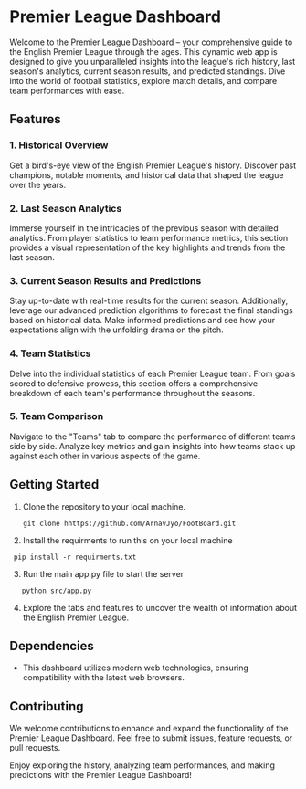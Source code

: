 # Premier League Dashboard

Welcome to the Premier League Dashboard – your comprehensive guide to the English Premier League through the ages. This dynamic web app is designed to give you unparalleled insights into the league's rich history, last season's analytics, current season results, and predicted standings. Dive into the world of football statistics, explore match details, and compare team performances with ease.

## Features

### 1. Historical Overview

Get a bird's-eye view of the English Premier League's history. Discover past champions, notable moments, and historical data that shaped the league over the years.

### 2. Last Season Analytics

Immerse yourself in the intricacies of the previous season with detailed analytics. From player statistics to team performance metrics, this section provides a visual representation of the key highlights and trends from the last season.

### 3. Current Season Results and Predictions

Stay up-to-date with real-time results for the current season. Additionally, leverage our advanced prediction algorithms to forecast the final standings based on historical data. Make informed predictions and see how your expectations align with the unfolding drama on the pitch.

### 4. Team Statistics

Delve into the individual statistics of each Premier League team. From goals scored to defensive prowess, this section offers a comprehensive breakdown of each team's performance throughout the seasons.

### 5. Team Comparison

Navigate to the "Teams" tab to compare the performance of different teams side by side. Analyze key metrics and gain insights into how teams stack up against each other in various aspects of the game.

## Getting Started

1. Clone the repository to your local machine.
   ```
   git clone hhttps://github.com/ArnavJyo/FootBoard.git
   ```

2. Install  the requirments to run this on your local machine
  ```
   pip install -r requirments.txt
  ```
3. Run the main app.py file to start the server
```
   python src/app.py
```
   
4. Explore the tabs and features to uncover the wealth of information about the English Premier League.

## Dependencies

- This dashboard utilizes modern web technologies, ensuring compatibility with the latest web browsers.

## Contributing

We welcome contributions to enhance and expand the functionality of the Premier League Dashboard. Feel free to submit issues, feature requests, or pull requests.

Enjoy exploring the history, analyzing team performances, and making predictions with the Premier League Dashboard!
